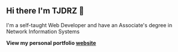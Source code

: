 ## Hi there I'm TJDRZ 👋

I'm a self-taught Web Developer and have an Associate's degree in Network Information Systems

**View my personal portfolio [website](https://tjdrz.com)**
